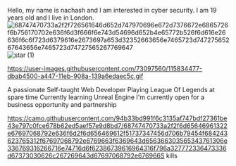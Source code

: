 Hello, my name is nachash and I am interested in cyber security. I am 19 years old and I live in London.
![68747470733a2f2f726561646d652d747970696e672d7376672e6865726f6b756170702e636f6d3f666f6e743d54696d652b4e65772b526f6d616e26636f6c6f723d6379616e2673697a653d32352663656e7465723d74727565267643656e7465723d74727565267769647](https://github.com/NashChat/NashChat/assets/164668378/f1c432ac-6b05-41fa-b03a-f8062e1d0774)
![star (1)](https://github.com/NashChat/NashChat/assets/164668378/6ca6c777-95e6-4475-a056-1fe8f5b9a67a)


https://user-images.githubusercontent.com/73097560/115834477-dbab4500-a447-11eb-908a-139a6edaec5c.gif


A passionate Self-taught Web Developer
Playing League Of Legends at spare time
Currently learning Unreal Engine
I'm currently open for a business opportunity and partnership

https://camo.githubusercontent.com/94b33bd991f6c3135af747bdf27361be43e797c0fce678b62ed5aef57e9d8bd7/68747470733a2f2f6d65646961322e67697068792e636f6d2f6d656469612f51737347456d706b79454f684243623765312f67697068792e6769663f6369643d656366303565343761306e336769316266716e74716d6f62386739616964316f796a327772336473336d67373030626c267269643d67697068792e676966S kills
